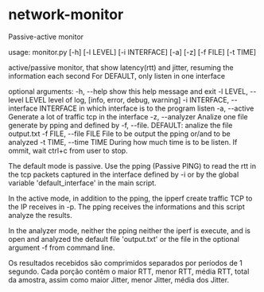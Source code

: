 # network-monitor
Passive-active monitor

usage: monitor.py [-h] [-l LEVEL] [-i INTERFACE] [-a] [-z] [-f FILE] [-t TIME]

active/passive monitor, that show latency(rtt) and jitter, resuming the
information each second For DEFAULT, only listen in one interface

optional arguments:
  -h, --help            show this help message and exit
  -l LEVEL, --level LEVEL
                        level of log, [info, error, debug, warning]
  -i INTERFACE, --interface INTERFACE
                        in which interface is to the program listen
  -a, --active          Generate a lot of traffic tcp in the interface
  -z, --analyzer        Analize one file generate by pping and defined by -f,
                        --file. DEFAULT: analize the file output.txt
  -f FILE, --file FILE  File to be output the pping or/and to be analyzed
  -t TIME, --time TIME  During how much time is to be listen. If ommit, wait
                        ctrl+c from user to stop.


The default mode is passive.
Use the pping (Passive PING) to read the rtt in the tcp packets captured in the interface defined by -i or by the global variable 'default_interface' in the main script.

In the active mode, in addition to the pping, the ipperf create traffic TCP to the IP receives in -p. The pping receives the informations and this script analyze the results.

In the analyzer mode, neither the pping neither the iperf is execute, and is open and analyzed the default file 'output.txt' or the file in the optional argument -f from command line.

Os resultados recebidos são comprimidos separados por períodos de 1 segundo. Cada porção contẽm o maior RTT, menor RTT, média RTT, total da amostra, assim como maior Jitter, menor Jitter, média dos Jitter.